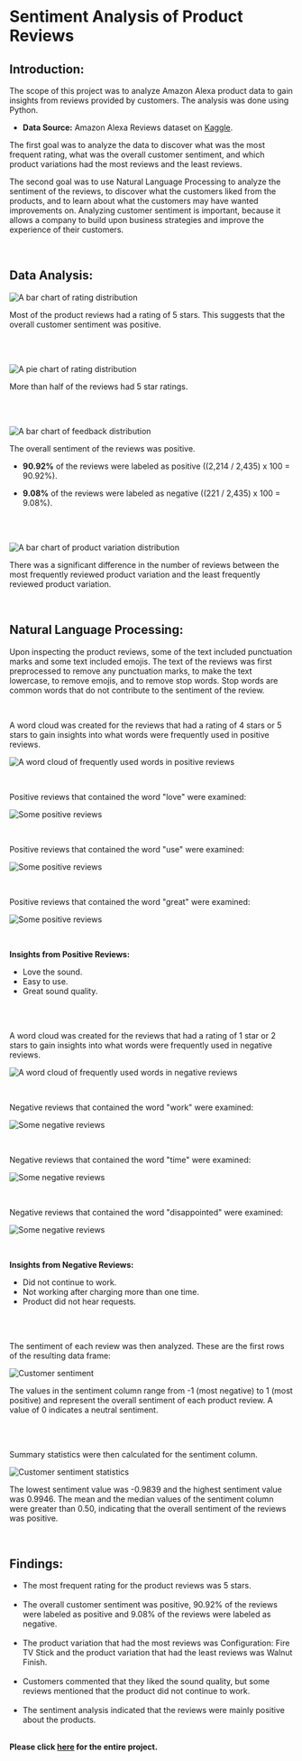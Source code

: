 Sentiment Analysis of Product Reviews
================
## Introduction:
The scope of this project was to analyze Amazon Alexa product data to gain insights from reviews provided by customers. The analysis was done using Python.

* **Data Source:** Amazon Alexa Reviews dataset on [Kaggle](https://www.kaggle.com/datasets/sid321axn/amazon-alexa-reviews/#).

The first goal was to analyze the data to discover what was the most frequent rating, what was the overall customer sentiment,
and which product variations had the most reviews and the least reviews.

The second goal was to use Natural Language Processing to analyze the sentiment of the reviews,
to discover what the customers liked from the products, and to learn about what the customers
may have wanted improvements on. Analyzing customer sentiment is important,
because it allows a company to build upon business strategies and improve the experience of 
their customers.

<br>

## Data Analysis:

![A bar chart of rating distribution](/images/1.png)

Most of the product reviews had a rating of 5 stars. This suggests that the overall customer sentiment was positive.

<br><br>

![A pie chart of rating distribution](/images/2.png)

More than half of the reviews had 5 star ratings.

<br><br>

![A bar chart of feedback distribution](/images/3.png)

The overall sentiment of the reviews was positive.
* **90.92%** of the reviews were labeled as positive ((2,214 / 2,435) x 100 = 90.92%).<br>

* **9.08%** of the reviews were labeled as negative ((221 / 2,435) x 100 = 9.08%).<br><br>

<br>

![A bar chart of product variation distribution](/images/4.png)

There was a significant difference in the number of reviews between the most frequently reviewed product variation and the least frequently reviewed product variation.

<br>

## Natural Language Processing:

Upon inspecting the product reviews, some of the text included punctuation marks and some text included emojis. The text of the reviews was first preprocessed to remove any punctuation marks, to make the text lowercase, to remove emojis, and to remove stop words. Stop words are common words that do not contribute to the sentiment of the review.

<br>

A word cloud was created for the reviews that had a rating of 4 stars or 5 stars to gain insights into what words were frequently used in positive reviews.

![A word cloud of frequently used words in positive reviews](/images/5.png)

<br>

Positive reviews that contained the word "love" were examined:

![Some positive reviews](/images/5a.png)

<br>

Positive reviews that contained the word "use" were examined:

![Some positive reviews](/images/5b.png)

<br>

Positive reviews that contained the word "great" were examined:

![Some positive reviews](/images/5c.png)

<br>

**Insights from Positive Reviews:**
* Love the sound.
* Easy to use.
* Great sound quality.

<br><br>

A word cloud was created for the reviews that had a rating of 1 star or 2 stars to gain insights into what words were frequently used in negative reviews.

![A word cloud of frequently used words in negative reviews](/images/6.png)

<br>

Negative reviews that contained the word "work" were examined:

![Some negative reviews](/images/6a.png)

<br>

Negative reviews that contained the word "time" were examined:

![Some negative reviews](/images/6b.png)

<br>

Negative reviews that contained the word "disappointed" were examined:

![Some negative reviews](/images/6c.png)

<br>

**Insights from Negative Reviews:**
* Did not continue to work.
* Not working after charging more than one time.
* Product did not hear requests.

<br><br>

The sentiment of each review was then analyzed.
These are the first rows of the resulting data frame:

![Customer sentiment](/images/7.png)

The values in the sentiment column range from -1 (most negative) to 1 (most positive) and represent the overall sentiment of each product review. A value of 0 indicates a neutral sentiment.

<br><br>

Summary statistics were then calculated for the sentiment column.

![Customer sentiment statistics](/images/8.png)

The lowest sentiment value was -0.9839 and the highest sentiment value was 0.9946. The mean and the median values of the sentiment column were greater than 0.50, indicating that the overall sentiment of the reviews was positive.

<br>

## Findings:
* The most frequent rating for the product reviews was 5 stars.<br><br>
* The overall customer sentiment was positive, 90.92% of the reviews were labeled as 
positive and 9.08% of the reviews were labeled as negative.<br><br>
* The product variation that had the most reviews was Configuration: Fire TV Stick and the 
product variation that had the least reviews was Walnut Finish.<br><br>
* Customers commented that they liked the sound quality, but some reviews mentioned that the 
product did not continue to work.<br><br>
* The sentiment analysis indicated that the reviews were mainly positive about the products.<br><br>

**Please click [here](https://github.com/eric5412/Sentiment-Analysis-of-Product-Reviews/blob/main/Sentiment%20Analysis%20of%20Product%20Reviews.ipynb) for the entire project.**

<br><br>
<br><br>
